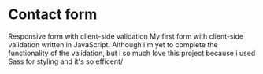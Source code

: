 # Contact form
 Responsive form with client-side validation
My first form with client-side validation written in JavaScript. Although i'm yet to complete the functionality of the validation, but i so much love this project because i used Sass for styling and it's so efficent/
